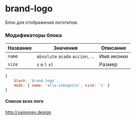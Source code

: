 # brand-logo

Блок для отображения логотипов.

### Модификаторы блока

| Название | Значения | Описание |
| -------- | --------- | ------- |
| `name` | `absolute` `acado` `accion`, ...| Имя иконки |
| `size` | `s` `m` `l` `xl` | Размер |

```js
{
	block: 'brand-logo',
	mods: { name: 'allo-inkognito', size: 's' }
}
```

#### Список всех лого
http://yamoney.design
